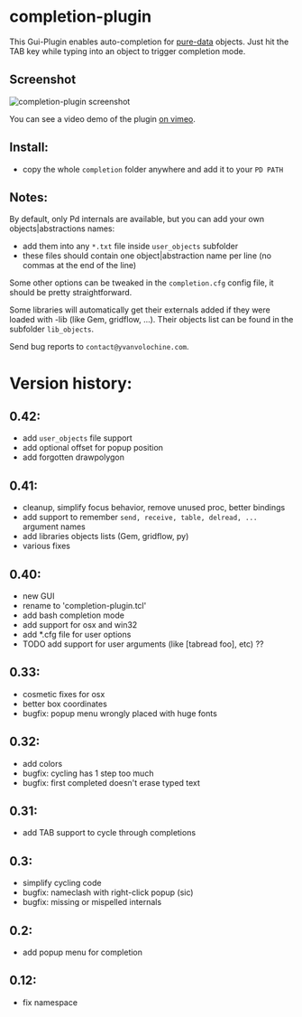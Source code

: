 # completion-plugin

This Gui-Plugin enables auto-completion for [pure-data](http://puredata.info) objects.
Just hit the TAB key while typing into an object to trigger completion mode.

## Screenshot

![completion-plugin screenshot](http://www.yvanvolochine.com/media/images/completion_new.gif)

You can see a video demo of the plugin [on vimeo](https://vimeo.com/23557543).

## Install:

 - copy the whole `completion` folder anywhere and add it to your `PD PATH`

## Notes:

By default, only Pd internals are available, but you can add your own
objects|abstractions names:

 - add them into any `*.txt` file inside `user_objects` subfolder
 - these files should contain one object|abstraction name per line (no commas at the end of the line)

Some other options can be tweaked in the `completion.cfg` config file, it should be pretty straightforward.

Some libraries will automatically get their externals added if they were loaded with -lib (like Gem, gridflow, ...).
Their objects list can be found in the subfolder `lib_objects`.

Send bug reports to `contact@yvanvolochine.com`.

# Version history:

## 0.42:

 - add `user_objects` file support
 - add optional offset for popup position
 - add forgotten drawpolygon

## 0.41:

 - cleanup, simplify focus behavior, remove unused proc, better bindings
 - add support to remember `send, receive, table, delread, ...` argument names
 - add libraries objects lists (Gem, gridflow, py)
 - various fixes

## 0.40:

 - new GUI
 - rename to 'completion-plugin.tcl'
 - add bash completion mode
 - add support for osx and win32
 - add *.cfg file for user options
 - TODO add support for user arguments (like [tabread foo], etc) ??

## 0.33:

 - cosmetic fixes for osx
 - better box coordinates
 - bugfix: popup menu wrongly placed with huge fonts

## 0.32:

 - add colors
 - bugfix: cycling has 1 step too much
 - bugfix: first completed doesn't erase typed text

## 0.31:

 - add TAB support to cycle through completions

## 0.3:

 - simplify cycling code
 - bugfix: nameclash with right-click popup (sic)
 - bugfix: missing or mispelled internals

## 0.2:

 - add popup menu for completion

## 0.12:

 - fix namespace